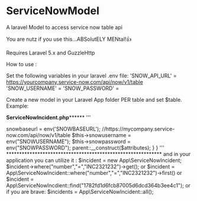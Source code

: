 # ServiceNowModel
A laravel Model to access service now table api

You are nutz if you use this...ABSolutELY MENtal!:+1:

Requires Laravel 5.x and GuzzleHttp

How to use :

Set the following variables in your laravel .env file:
'SNOW_API_URL' = https://yourcompany.service-now.com/api/now/v1/table
'SNOW_USERNAME' =
'SNOW_PASSWORD' =

Create a new model in your Laravel App folder PER table and set $table.  Example:

****************ServiceNowIncident.php**********************
'''
<?php

namespace App;

use ohtarr\ServiceNowModel;
use GuzzleHttp\Client as GuzzleHttpClient;

class ServiceNowIncident extends ServiceNowModel
{
    protected $guarded = [];

    public $table = "incident";

    public function __construct(array $attributes = [])
    {
        $this->snowbaseurl = env('SNOWBASEURL'); //https://mycompany.service-now.com/api/now/v1/table
        $this->snowusername = env("SNOWUSERNAME");
        $this->snowpassword = env("SNOWPASSWORD");
        parent::__construct($attributes);
    }

}
'''

************************************************************

and in your application you can utilize it :

$incident = new App\ServiceNowIncident;
$incident->where("number","=","INC2321232")->get();

or

$incident = App\ServiceNowIncident::where("number","=","INC2321232")->first()

or

$incident = App\ServiceNowIncdient::find("1782fd1d6fcb87005d6dcd364b3ee4c1");

or if you are brave:

$incidents = App\ServiceNowIncident::all();



